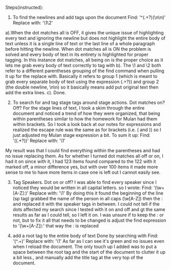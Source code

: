 Steps(instructed):
1. To find the newlines and add <sp> tags upon the document
Find: '^(.+?)(\n\n)'
Replace with: '<sp>\1</sp>\2'

a).When the dot matches all is OFF, it gives the unique issue of highlighting every text and ignoring the newline but does not highlight the entire body of text unless it is a single line of text or the last line of a whole paragraph before hitting the newline. When dot matches all is ON the problem is solved and  every body of text in its entirety is highlighted for proper tagging. In this instance dot matches, all being on is the proper choice as it lets me grab every body of text correctly to tag with <sp>
b). The \1 and \2 both refer to a different parentheses grouping of the find command when pulling it up for the replace with. Basically it refers to group 1 (which is meant to grab every separate  body of text using the expression (.+?)) and group 2 (the double newline, \n\n) so it basically means add <sp> put original  text </sp> then add the extra lines.
c). Done. 

2. To search for and tag stage tags around stage actions. Dot matches on? Off?
For the stage lines of text, I took a skim through the entire document  and noticed a trend of how they were organized, that being within parentheses similar to how the homework for Mulan  had them within brackets. So I took a look back at our notes for expressions and realized the escape rule was the same as for brackets (i.e. \( and \)) so I just adjusted my Mulan stage expression a bit. To sum it up:
Find: '\((.*?)\)'
Replace with: '<stage>\1</stage>'

My result was that I could find everything within the parentheses and had no issue replacing them. As for whether I turned  dot matches all off or on, I had it on since with it, I had 123 items found compared to the 122 with it marked off, a minor difference yes, but with over 100 items it made more sense to me to have more items in case one is left out I cannot easily see.

3. Tag Speakers. Dot on or off?
I was able to find every speaker since I noticed they would be written in all capital letters. so I wrote:
Find: '<sp>(\w+[A-Z]:)'
Replace with: '<sp><speaker>\1</speaker>'
By doing this it found the beginning of the line (sp tag) grabbed the name of the person in all caps (\w[A-Z]) then the : and replaced it with the speaker tags in between. I could not tell if the dots affected my search since I tested with it on and off and gt the same results as far as I could tell, so I left it on. I was unsure if to keep the : or not, but to fix it all that needs to be changed is adjust the find expression to '<sp>(\w+[A-Z]):' that way the : is replaced

4. add a root tag to the entire body of text
Done by searching with 
Find: '(^.+)'
Replace with: '<root>\1</root>'
As far as I can see it's green and no issues even when I reload the document. The only touch up I added was to put a space between the root tag and the start of the document to clutter it up a bit less., and manually add the title tag at the very top of the document.